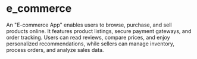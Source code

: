 # e_commerce

An "E-commerce App" enables users to browse, purchase, and sell products online. It features product listings, secure payment gateways, and order tracking. Users can read reviews, compare prices, and enjoy personalized recommendations, while sellers can manage inventory, process orders, and analyze sales data.






